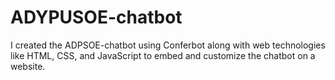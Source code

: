 # ADYPUSOE-chatbot
I created the ADPSOE-chatbot using Conferbot along with web technologies like HTML, CSS, and JavaScript to embed and customize the chatbot on a website.
